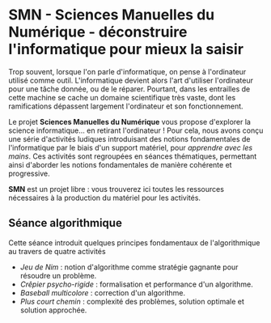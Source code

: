 # SMN - Sciences Manuelles du Numérique - déconstruire l'informatique pour mieux la saisir

Trop souvent, lorsque l'on parle d'informatique, on pense à l'ordinateur
utilisé comme outil. L'informatique devient alors l'art d'utiliser l'ordinateur
pour une tâche donnée, ou de le réparer. Pourtant, dans les entrailles de cette
machine se cache un domaine scientifique très vaste, dont les ramifications
dépassent largement l'ordinateur et son fonctionnement.

Le projet **Sciences Manuelles du Numérique** vous propose d'explorer la
science informatique... en retirant l'ordinateur ! Pour cela, nous avons conçu
une série d'activités ludiques introduisant des notions fondamentales de
l'informatique par le biais d'un support matériel, pour *apprendre avec les
mains*. Ces activités sont regroupées en séances thématiques, permettant ainsi
d'aborder les notions fondamentales de manière cohérente et progressive.

**SMN** est un projet libre : vous trouverez ici toutes les ressources
nécessaires à la production du matériel pour les activités.

## Séance algorithmique

Cette séance introduit quelques principes fondamentaux de l'algorithmique au
travers de quatre activités

- *Jeu de Nim* : notion d'algorithme comme stratégie gagnante pour résoudre un
  problème.
- *Crêpier psycho-rigide* : formalisation et performance d'un algorithme.
- *Baseball multicolore* : correction d'un algorithme.
- *Plus court chemin* : complexité des problèmes, solution optimale et solution
  approchée.

